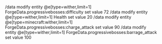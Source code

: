 /data modify entity @e[type=wither,limit=1] ForgeData.progressivebosses:difficulty set value 72
/data modify entity @e[type=wither,limit=1] Health set value 20
/data modify entity @e[type=minecraft:wither,limit=1] ForgeData.progressivebosses:charge_attack set value 90
/data modify entity @e[type=wither,limit=1] ForgeData.progressivebosses:barrage_attack set value 100
